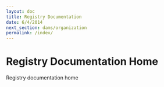 ```yaml
---
layout: doc
title: Registry Documentation
date: 6/4/2014
next_section: dams/organization
permalink: /index/
---
```


# Registry Documentation Home

Registry documentation home